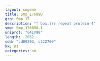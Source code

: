 ```yaml
---
layout: smgene
title: Smp_176090
grp: Smp_17
description: "f box:lrr repeat protein 4"
smp: Smp_176090.1
uniprot: "G4LV98"
length:  2052
cdd: "cd09293, cl22709"
kk: ns
categories: sm
---
```

